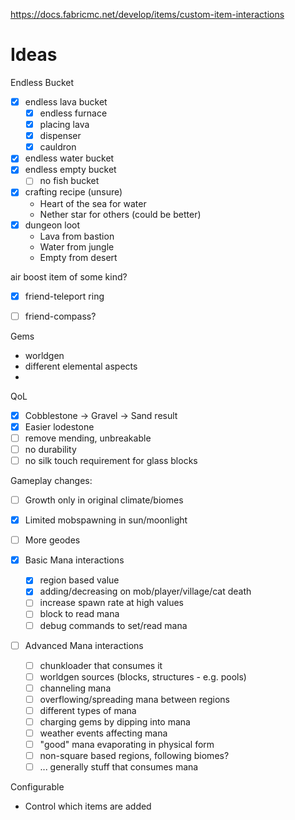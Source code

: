 https://docs.fabricmc.net/develop/items/custom-item-interactions 


# Ideas

Endless  Bucket
* [x] endless lava bucket
	* [x] endless furnace
	* [x] placing lava
	* [x] dispenser
	* [x] cauldron
* [x] endless water bucket
* [x] endless empty bucket
	* [ ] no fish bucket
* [x] crafting recipe (unsure)
	* Heart of the sea for water
	* Nether star for others (could be better)
* [x] dungeon loot 
	* Lava from bastion
	* Water from jungle
	* Empty from desert

air boost item of some kind?

* [x] friend-teleport ring

* [ ] friend-compass?


Gems
* worldgen
* different elemental aspects
*

QoL
* [x] Cobblestone -> Gravel -> Sand result
* [x] Easier lodestone
* [ ] remove mending, unbreakable 
* [ ] no durability
* [ ] no silk touch requirement for glass blocks

Gameplay changes:
* [ ] Growth only in original climate/biomes
* [x] Limited mobspawning in sun/moonlight
* [ ] More geodes

* [x] Basic Mana interactions
	* [x] region based value
	* [x] adding/decreasing on mob/player/village/cat death
	* [ ] increase spawn rate at high values
	* [ ] block to read mana 
	* [ ] debug commands to set/read mana

* [ ] Advanced Mana interactions
	* [ ] chunkloader that consumes it
	* [ ] worldgen sources (blocks, structures - e.g. pools)
	* [ ] channeling mana
	* [ ] overflowing/spreading mana between regions
	* [ ] different types of mana
	* [ ] charging gems by dipping into mana
	* [ ] weather events affecting mana
	* [ ] "good" mana evaporating in physical form
	* [ ] non-square based regions, following biomes?
	* [ ] ... generally stuff that consumes mana

Configurable
* Control which items are added 

